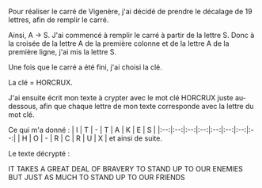 Pour réaliser le carré de Vigenère, j'ai décidé de prendre le décalage de 19 lettres, afin de remplir le carré.

Ainsi, A -> S. J'ai commencé à remplir le carré à partir de la lettre S. Donc à la croisée de la lettre A de la première colonne et de la lettre A de la première ligne, j'ai mis la lettre S.

Une fois que le carré a été fini, j'ai choisi la clé.

La clé = HORCRUX.

J'ai ensuite écrit mon texte à crypter avec le mot clé HORCRUX juste au-dessous, afin que chaque lettre de mon texte corresponde avec la lettre du mot clé.

Ce qui m'a donné :
| I | T | - | T | A | K | E | S |
|:--:|:--:|:--:|:--:|:--:|:--:|:--:|:--:|
| H | O | - | R | C | R | U | X |
et ainsi de suite.

Le texte décrypté :

IT TAKES A GREAT DEAL OF BRAVERY TO
STAND UP TO OUR ENEMIES BUT JUST AS
MUCH TO STAND UP TO OUR FRIENDS
